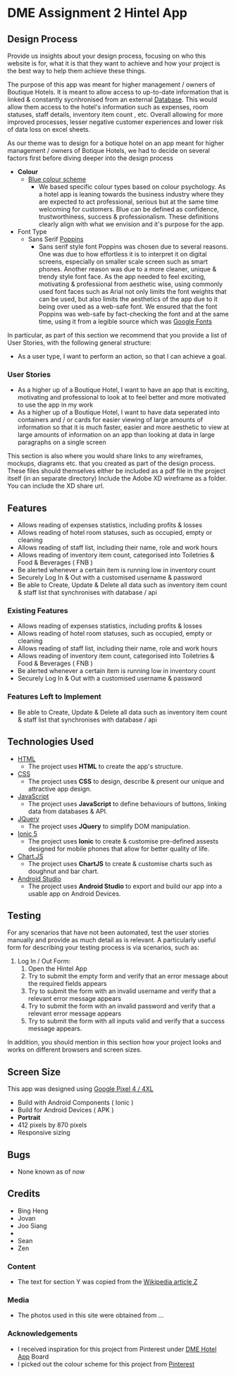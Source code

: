 # DME Assignment 2 Hintel App
 
## Design Process

Provide us insights about your design process, focusing on who this website is for, what it is that they want to achieve and how your project is the best way to help them achieve these things.

The purpose of this app was meant for higher management / owners of Boutique Hotels. It is meant to allow access to up-to-date information that is linked & constantly sycnhronised from an external [Database](https://github.com/jov-ahn/DDWA-Assg2.git). This would allow them access to the hotel's information such as expenses, room statuses, staff details, inventory item count , etc. Overall allowing for more improved processes, lesser negative customer experiences and lower risk of data loss on excel sheets.

As our theme was to design for a botique hotel on an app meant for higher management / owners of Botique Hotels, we had to decide on several factors first before diving deeper into the design process
- **Colour**
  - [Blue colour scheme](https://pin.it/4FIJtXo)
     - We based specific colour types based on colour psychology. As a hotel app is leaning towards the business industry where they are expected to act professional, serious but at the same time welcoming for customers. Blue can be defined as confidence, trustworthiness, success & professionalism. These definitions clearly align with what we envision and it's purpose for the app.
- Font Type
  - Sans Serif [Poppins](https://fonts.google.com/specimen/Poppins?query=poppins&preview.text_type=custom#license)
    - Sans serif style font Poppins was chosen due to several reasons. One was due to how effortless it is to interpret it on digital screens, especially on smaller scale screen such as smart phones. Another reason was due to a more cleaner, unique & trendy style font face. As the app needed to feel exciting, motivating & professional from aesthetic wise, using commonly used font faces such as Arial not only limits the font weights that can be used, but also limits the aesthetics of the app due to it being over used as a web-safe font. We ensured that the font Poppins was web-safe by fact-checking the font and at the same time, using it from a legible source which was [Google Fonts](https://fonts.google.com/specimen/Poppins?query=poppins&preview.text_type=custom&preview.text=the%20fried%20food#license)

In particular, as part of this section we recommend that you provide a list of User Stories, with the following general structure:
- As a user type, I want to perform an action, so that I can achieve a goal.
### User Stories
  - As a higher up of a Boutique Hotel, I want to have an app that is exciting, motivating and professional to look at to feel better and more motivated to use the app in my work
  - As a higher up of a Boutique Hotel, I want to have data seperated into containers and / or cards for easier viewing of large amounts of information so that it is much faster, easier and more aesthetic to view at large amounts of information on an app than looking at data in large paragraphs on a single screen

This section is also where you would share links to any wireframes, mockups, diagrams etc. that you created as part of the design process. 
These files should themselves either be included as a pdf file in the project itself (in an separate directory)
Include the Adobe XD wireframe as a folder. You can include the XD share url. 

## Features

- Allows reading of expenses statistics, including profits & losses
- Allows reading of hotel room statuses, such as occupied, empty or cleaning
- Allows reading of staff list, including their name, role and work hours
- Allows reading of inventory item count, categorised into Toiletries & Food & Beverages ( FNB )
- Be alerted whenever a certain item is running low in inventory count
- Securely Log In & Out with a customised username & password
- Be able to Create, Update & Delete all data such as inventory item count & staff list that synchronises with database / api
 
### Existing Features
- Allows reading of expenses statistics, including profits & losses
- Allows reading of hotel room statuses, such as occupied, empty or cleaning
- Allows reading of staff list, including their name, role and work hours
- Allows reading of inventory item count, categorised into Toiletries & Food & Beverages ( FNB )
- Be alerted whenever a certain item is running low in inventory count
- Securely Log In & Out with a customised username & password

### Features Left to Implement
- Be able to Create, Update & Delete all data such as inventory item count & staff list that synchronises with database / api

## Technologies Used
- [HTML](https://html.com/)
    - The project uses **HTML** to create the app's structure.
- [CSS](https://developer.mozilla.org/en-US/docs/Web/CSS)
    - The project uses **CSS** to design, describe & present our unique and attractive app design.
- [JavaScript](https://www.javascript.com/)
    - The project uses **JavaScript** to define behaviours of buttons, linking data from databases & API.
- [JQuery](https://jquery.com)
    - The project uses **JQuery** to simplify DOM manipulation.
- [Ionic 5](https://ionicframework.com/)
    - The project uses **Ionic** to create & customise pre-defined assests designed for mobile phones that allow for better quality of life.
- [Chart.JS](https://www.chartjs.org/)
    - The project uses **ChartJS** to create & customise charts such as doughnut and bar chart.
- [Android Studio](https://developer.android.com/studio)
    - The project uses **Android Studio** to export and build our app into a usable app on Android Devices.

## Testing

For any scenarios that have not been automated, test the user stories manually and provide as much detail as is relevant. A particularly useful form for describing your testing process is via scenarios, such as:

1. Log In / Out Form:
    1. Open the Hintel App
    2. Try to submit the empty form and verify that an error message about the required fields appears
    3. Try to submit the form with an invalid username and verify that a relevant error message appears
    4. Try to submit the form with an invalid password and verify that a relevant error message appears
    5. Try to submit the form with all inputs valid and verify that a success message appears.

In addition, you should mention in this section how your project looks and works on different browsers and screen sizes.
## Screen Size

This app was designed using [Google Pixel 4 / 4XL](https://store.google.com/gb/category/phones?srp=/gb/product/pixel_4_specs)
   - Build with Android Components ( Ionic )
   - Build for Android Devices ( APK )
   - **Portrait** 
   - 412 pixels by 870 pixels
   - Responsive sizing

## Bugs
   - None known as of now

## Credits
- Bing Heng
- Jovan
- Joo Siang
- 
- Sean
- Zen



### Content
- The text for section Y was copied from the [Wikipedia article Z](https://en.wikipedia.org/wiki/Z)

### Media
- The photos used in this site were obtained from ...

### Acknowledgements
- I received inspiration for this project from Pinterest under [DME Hotel App](https://pin.it/6wsIEbe) Board
- I picked out the colour scheme for this project from [Pinterest](https://www.pinterest.com/pin/699395017130678878/)
